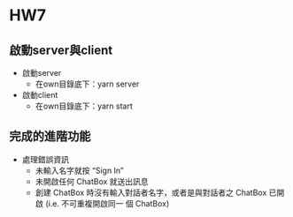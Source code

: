 # HW7
## 啟動server與client
- 啟動server
	- 在own目錄底下：yarn server
- 啟動client
	- 在own目錄底下：yarn start
## 完成的進階功能
- 處理錯誤資訊
    - 未輸入名字就按 “Sign In”
    - 未開啟任何 ChatBox 就送出訊息
    - 創建 ChatBox 時沒有輸入對話者名字，或者是與對話者之 ChatBox 已開啟 (i.e. 不可重複開啟同一
個 ChatBox)
